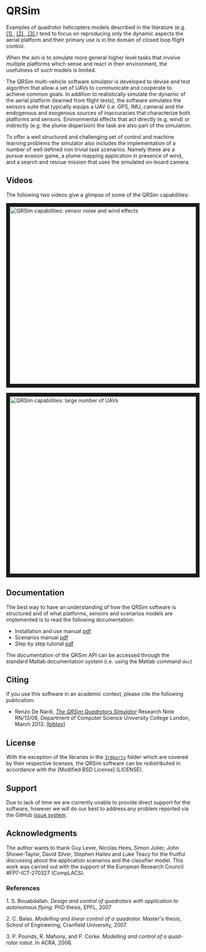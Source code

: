 QRSim
=====

Examples of quadrotor helicopters models described in the literature (e.g. [ [1] ](#one), [ [2] ](#two),[ [3] ](#three)) tend to focus on reproducing only the dynamic aspects the aerial platform and their
primary use is in the domain of closed loop flight control. 

When the aim is to simulate more general higher level tasks that involve multiple platforms which sense and react in their environment, the usefulness of such models is limited.

The QRSim multi-vehicle software simulator is developed to devise and test algorithm that allow a set of UAVs to communicate and cooperate to achieve common goals. In addition to realistically simulate the dynamic of the aerial platform (learned from flight tests), the software simulates the sensors suite that typically equips a UAV (i.e. GPS, IMU, camera) and the endogenous and exogenous sources of inaccuracies that characterize both platforms and sensors. Environmental effects that act directly (e.g. wind) or indirectly (e.g. the plume dispersion) the task are also part of the simulation.

To offer a well structured and challenging set of control and machine learning problems the simulator also includes the implementation of a number of well defined non trivial task scenarios. Namely these are a pursue evasion game, a plume mapping application in presence of wind, and a search and rescue mission that uses the simulated on-board camera.

## Videos

The following two videos give a glimpse of some of the QRSim capabilities:  

<a href="http://www.youtube.com/watch?feature=player_embedded&v=5ka4tP0z2RQ
" target="_blank"><img src="https://github.com/UCL-CompLACS/qrsim/blob/master/doc/Youtube_Video1.png" 
alt="QRSim capabilities: sensor noise and wind effects" width="640" height="480" border="10" /></a>

<a href="http://www.youtube.com/watch?feature=player_embedded&v=SjOaX4Z0iLk
" target="_blank"><img src="https://github.com/UCL-CompLACS/qrsim/blob/master/doc/Youtube_Video2.png" 
alt="QRSim capabilities: large number of UAVs" width="640" height="480" border="10" /></a>

## Documentation
The best way to have an understanding of how the QRSim software is structured and of what platforms, sensors and scenarios models are implemented is to read the following documentation:

* Installation and use manual [pdf](doc/manual.pdf)
* Scenarios manual [pdf](doc/scenarios.pdf")
* Step by step tutorial [pdf](doc/tutorial.pdf) 

The documentation of the QRSim API can be accessed through the standard Matlab documentation system (i.e. using the Matlab command `doc`) 

## Citing
If you use this software in an academic context, please cite the following publication:

* Renzo De Nardi, <a href="http://www0.cs.ucl.ac.uk/staff/R.DeNardi/DeNardi2013rn.pdf">_The QRSim Quadrotors Simulator_<a/> Research Note RN/13/08, Department of Computer Science University College London, March 2013. [ [bibtex] ](doc/qrsimcite.bib)

## License
With the exception of the libraries in the [`3rdparty`](3rdparty) folder which are covered by their respective licenses, the QRSim software can be redistributed in accordance with the [Modified BSD License] (LICENSE).

## Support
Due to lack of time we are currently unable to provide direct support for the software, however we will do our best to address any problem reported via the GitHub <a href="https://github.com/UCL-CompLACS/qrsim/issues"> issue system<a/>.  

## Acknowledgments
The author wants to thank Guy Lever, Nicolas Hees, Simon Julier, John Showe-Taylor, David Silver, Stephen Hailes and Luke Teacy for the fruitful discussing about the application scenarios and the classifier model. This work was carried out with the support of the European Research Council \#FP7-ICT-270327 (CompLACS).


### References
1.<a id="one"></a>  S. Bouabdallah. _Design and control of quadrotors with application to autonomous flying._ PhD thesis, EPFL, 2007

2.<a id="two"></a>  C. Balas. _Modelling and linear control of a quadrotor._ Master's thesis, School of
Engineering, Cranfield University, 2007.

3.<a id="three"></a>  P. Pounds, R. Mahony, and P. Corke. _Modelling and control of a quad-rotor robot._
In ACRA, 2006.




